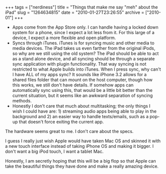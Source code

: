 +++
tags = ["nerdiness"]
title = "Things that make me say \"meh\" about the iPad"
slug = "1264634815"
date = "2010-01-27T23:26:55"
archive = ["2010-01"]
+++

- Apps come from the App Store only.  I can handle having a locked down
  system for a phone, since I expect a lot less from it.  For this large
  of a device, I expect a more flexible and open platform.
- Syncs through iTunes.  iTunes is for syncing music and other media to
  media devices.  The iPad takes us even farther from the original iPods,
  so why are we still using the old system?  The iPad should be able to
  act as a stand alone device, and all syncing should be through
  a separate sync application with plugin functionality.  That way syncing
  is not restricted to what Apple builds into iTunes.  When I press sync,
  why can't I have ALL of my apps sync?  It sounds like iPhone 3.2 allows
  for a shared files folder that can mount on the host computer, though
  how this works, we still don't have details.  If somehow apps can
  automatically sync using this, that would be a little bit better than
  the current situation, but it seems like an awkward separation of
  syncing methods.
- Honestly I don't care that much about multitasking; the only things
  I wish I could have are: 1) streaming audio apps being able to play in
  the background and 2) an easier way to handle texts/emails, such as
  a pop-up that doesn't force exiting the current app.

The hardware seems great to me.  I don't care about the specs.

I guess I really just wish Apple would have taken Mac OS and skinned it
with a new touch interface instead of taking iPhone OS and making it
bigger.  I don't want a big iPod touch, I want a tablet Mac.

Honestly, I am secretly hoping that this will be a big flop so that Apple
can take the beautiful things they have done and make a really amazing
device.
